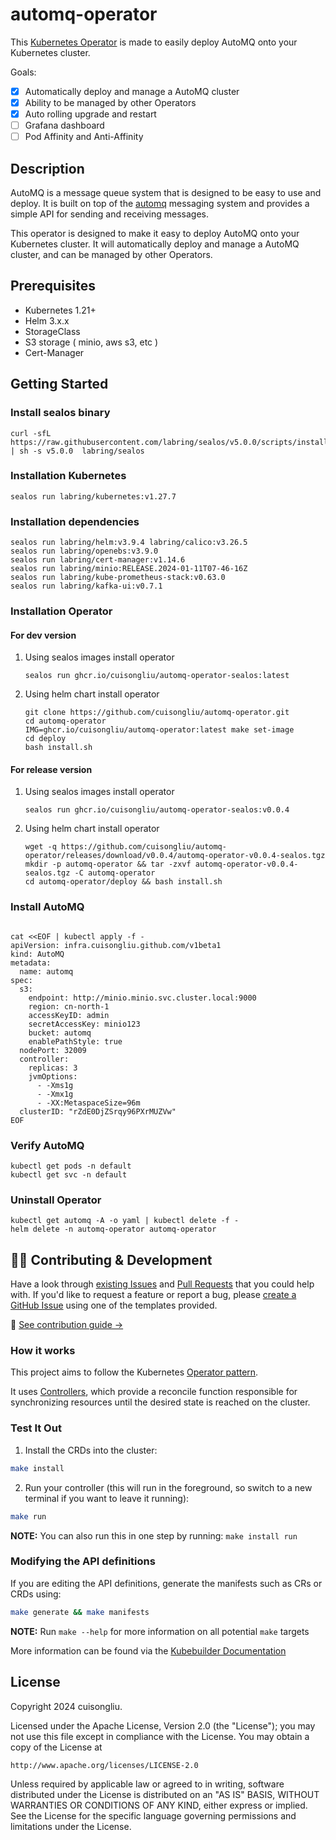 # automq-operator

This [Kubernetes Operator](https://kubernetes.io/docs/concepts/extend-kubernetes/operator/) is made to easily deploy AutoMQ onto your Kubernetes cluster.

Goals:

- [x] Automatically deploy and manage a AutoMQ cluster
- [x] Ability to be managed by other Operators
- [x] Auto rolling upgrade and restart
- [ ] Grafana dashboard
- [ ] Pod Affinity and Anti-Affinity

## Description

AutoMQ is a message queue system that is designed to be easy to use and deploy. It is built on top of the [automq](https://www.automq.com) messaging system and provides a simple API for sending and receiving messages.

This operator is designed to make it easy to deploy AutoMQ onto your Kubernetes cluster. It will automatically deploy and manage a AutoMQ cluster, and can be managed by other Operators.

## Prerequisites

- Kubernetes 1.21+
- Helm 3.x.x
- StorageClass
- S3 storage ( minio, aws s3, etc )
- Cert-Manager


## Getting Started

### Install sealos binary

```shell
curl -sfL https://raw.githubusercontent.com/labring/sealos/v5.0.0/scripts/install.sh | sh -s v5.0.0  labring/sealos
```


### Installation Kubernetes

```shell
sealos run labring/kubernetes:v1.27.7 
````

### Installation dependencies

```shell
sealos run labring/helm:v3.9.4 labring/calico:v3.26.5
sealos run labring/openebs:v3.9.0
sealos run labring/cert-manager:v1.14.6
sealos run labring/minio:RELEASE.2024-01-11T07-46-16Z
sealos run labring/kube-prometheus-stack:v0.63.0 
sealos run labring/kafka-ui:v0.7.1
```

### Installation Operator 

#### For dev version

1.  Using sealos images install operator

    ```shell
    sealos run ghcr.io/cuisongliu/automq-operator-sealos:latest
    ```

2.  Using helm chart install operator

    ```shell
    git clone https://github.com/cuisongliu/automq-operator.git
    cd automq-operator
    IMG=ghcr.io/cuisongliu/automq-operator:latest make set-image
    cd deploy
    bash install.sh
    ```

#### For release version

1.  Using sealos images install operator
    <!--automq-operator release sealos begin-->
    ```shell
    sealos run ghcr.io/cuisongliu/automq-operator-sealos:v0.0.4
    ```
    <!--automq-operator release sealos end-->   
2.  Using helm chart install operator
    <!--automq-operator release begin-->
    ```shell
    wget -q https://github.com/cuisongliu/automq-operator/releases/download/v0.0.4/automq-operator-v0.0.4-sealos.tgz
    mkdir -p automq-operator && tar -zxvf automq-operator-v0.0.4-sealos.tgz -C automq-operator
    cd automq-operator/deploy && bash install.sh
    ```
    <!--automq-operator release sealos end-->
### Install AutoMQ

```shell

cat <<EOF | kubectl apply -f -
apiVersion: infra.cuisongliu.github.com/v1beta1
kind: AutoMQ
metadata:
  name: automq
spec:
  s3:
    endpoint: http://minio.minio.svc.cluster.local:9000
    region: cn-north-1
    accessKeyID: admin
    secretAccessKey: minio123
    bucket: automq
    enablePathStyle: true
  nodePort: 32009
  controller:
    replicas: 3
    jvmOptions:
      - -Xms1g
      - -Xmx1g
      - -XX:MetaspaceSize=96m
  clusterID: "rZdE0DjZSrqy96PXrMUZVw"
EOF

```

### Verify AutoMQ

```shell
kubectl get pods -n default
kubectl get svc -n default
```


### Uninstall Operator

```shell
kubectl get automq -A -o yaml | kubectl delete -f -
helm delete -n automq-operator automq-operator
```

## 👩‍💻 Contributing & Development

Have a look through [existing Issues](https://github.com/cuisongliu/automq-operator/issues?q=is%3Aissue+is%3Aopen+sort%3Aupdated-desc) and [Pull Requests](https://github.com/cuisongliu/automq-operator/pulls?q=is%3Apr+is%3Aopen+sort%3Aupdated-desc) that you could help with. If you'd like to request a feature or report a bug, please [create a GitHub Issue](https://github.com/cuisongliu/automq-operator/issues/new/choose) using one of the templates provided.

📖 [See contribution guide →](./CONTRIBUTING.md)

### How it works
This project aims to follow the Kubernetes [Operator pattern](https://kubernetes.io/docs/concepts/extend-kubernetes/operator/).

It uses [Controllers](https://kubernetes.io/docs/concepts/architecture/controller/),
which provide a reconcile function responsible for synchronizing resources until the desired state is reached on the cluster.

### Test It Out
1. Install the CRDs into the cluster:

```sh
make install
```

2. Run your controller (this will run in the foreground, so switch to a new terminal if you want to leave it running):

```sh
make run
```

**NOTE:** You can also run this in one step by running: `make install run`

### Modifying the API definitions
If you are editing the API definitions, generate the manifests such as CRs or CRDs using:

```sh
make generate && make manifests 
```

**NOTE:** Run `make --help` for more information on all potential `make` targets

More information can be found via the [Kubebuilder Documentation](https://book.kubebuilder.io/introduction.html)

## License

Copyright 2024 cuisongliu.

Licensed under the Apache License, Version 2.0 (the "License");
you may not use this file except in compliance with the License.
You may obtain a copy of the License at

    http://www.apache.org/licenses/LICENSE-2.0

Unless required by applicable law or agreed to in writing, software
distributed under the License is distributed on an "AS IS" BASIS,
WITHOUT WARRANTIES OR CONDITIONS OF ANY KIND, either express or implied.
See the License for the specific language governing permissions and
limitations under the License.

